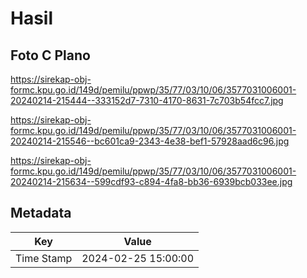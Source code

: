 # Hasil

## Foto C Plano

https://sirekap-obj-formc.kpu.go.id/149d/pemilu/ppwp/35/77/03/10/06/3577031006001-20240214-215444--333152d7-7310-4170-8631-7c703b54fcc7.jpg

https://sirekap-obj-formc.kpu.go.id/149d/pemilu/ppwp/35/77/03/10/06/3577031006001-20240214-215546--bc601ca9-2343-4e38-bef1-57928aad6c96.jpg

https://sirekap-obj-formc.kpu.go.id/149d/pemilu/ppwp/35/77/03/10/06/3577031006001-20240214-215634--599cdf93-c894-4fa8-bb36-6939bcb033ee.jpg


## Metadata

| Key        | Value               |
| ---------- | ------------------- |
| Time Stamp | 2024-02-25 15:00:00 |



